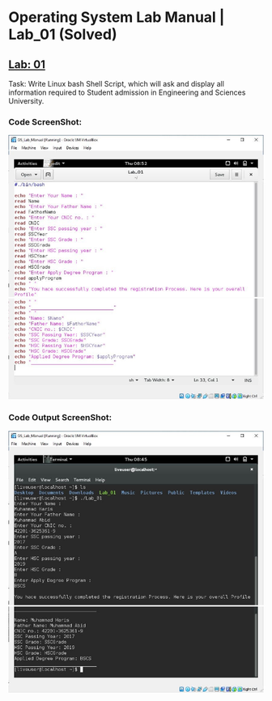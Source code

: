 # Operating System Lab Manual | Lab_01 (Solved)
## [Lab: 01](https://github.com/H-R-S/OS-Lab-Manual/blob/main/Lab_01/Lab_01.md)
Task: 
Write Linux bash Shell Script, which will ask and display all information required to Student admission in Engineering and Sciences University.
### Code ScreenShot:
![Lab_01 Code SS 1](https://github.com/H-R-S/OS-Lab-Manual/blob/main/Lab_01/ScreenShots/Code/ss1.JPG)
![Lab_01 Code SS 2](https://github.com/H-R-S/OS-Lab-Manual/blob/main/Lab_01/ScreenShots/Code/ss2.JPG)
### Code Output ScreenShot:
![Lab_01 Output SS 1](https://github.com/H-R-S/OS-Lab-Manual/blob/main/Lab_01/ScreenShots/Output/ss1.JPG)
![Lab_01 Output SS 2](https://github.com/H-R-S/OS-Lab-Manual/blob/main/Lab_01/ScreenShots/Output/ss2.JPG)
